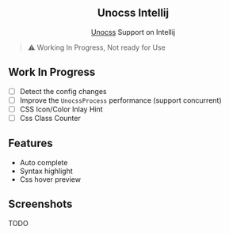 <h2 align="center">
Unocss Intellij
</h2>
<div align="center">
<span><a href="https://github.com/unocss/unocss">Unocss</a> Support on Intellij</span>
</div> 

> ⚠ Working In Progress, Not ready for Use

## Work In Progress
- [ ] Detect the config changes
- [ ] Improve the `UnocssProcess` performance (support concurrent)
- [ ] CSS Icon/Color Inlay Hint
- [ ] Css Class Counter

## Features

- Auto complete
- Syntax highlight
- Css hover preview

## Screenshots
TODO